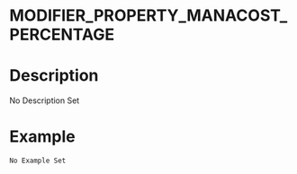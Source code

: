 # MODIFIER_PROPERTY_MANACOST_PERCENTAGE
# Description
No Description Set
# Example
```No Example Set```